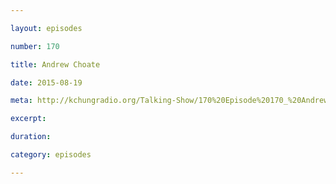 ```yaml
---

layout: episodes

number: 170

title: Andrew Choate

date: 2015-08-19

meta: http://kchungradio.org/Talking-Show/170%20Episode%20170_%20Andrew%20Choate.mp3

excerpt: 

duration: 

category: episodes

---
```


